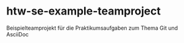 # htw-se-example-teamproject
Beispielteamprojekt für die Praktikumsaufgaben zum Thema Git und AsciiDoc
